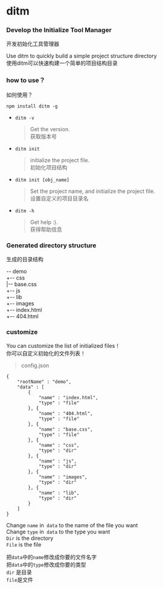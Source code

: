 # ditm  
### Develop the Initialize Tool Manager  
开发初始化工具管理器   
  
Use ditm to quickly build a simple project structure directory   
使用ditm可以快速构建一个简单的项目结构目录  

### how to use？ 
如何使用？   
   
	npm install ditm -g  


- `ditm -v`
	> Get the version.  
	> 获取版本号

- `ditm init`
	> initialize the project file.  
	> 初始化项目结构

- `ditm init [obj_name]`
	> Set the project name, and initialize the project file.  
	> 设置自定义的项目目录名  
- `ditm -h`
	> Get help :).  
	> 获得帮助信息



### Generated directory structure  
生成的目录结构   

-- demo  
 +-- css  
 |-- base.css  
 +-- js  
 +-- lib  
 +-- images  
 +-- index.html  
 +-- 404.html  


### customize

You can customize the list of initialized files！   
你可以自定义初始化的文件列表！ 
> config.json

	{
		"rootName" : "demo",
		"data" : [
			{
				"name" : "index.html",
				"type" : "file"
			}, {
				"name" : "404.html",
				"type" : "file"
			}, {
				"name" : "base.css",
				"type" : "file"
			}, {
				"name" : "css",
				"type" : "dir"
			}, {
				"name" : "js",
				"type" : "dir"
			}, {
				"name" : "images",
				"type" : "dir"
			}, {
				"name" : "lib",
				"type" : "dir"
			}
		]
	}


Change `name` in` data` to the name of the file you want   
Change `type` in` data` to the type you want  
`Dir` is the directory  
`File` is the file  

把`data`中的`name`修改成你要的文件名字  
把`data`中的`type`修改成你要的类型  
	`dir` 是目录  
	`file`是文件  
